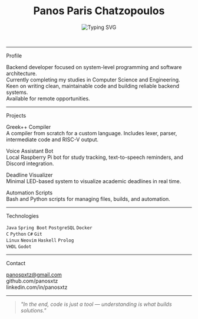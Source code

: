<h1 align="center">Panos Paris Chatzopoulos</h1>
<p align="center">
  <img src="https://readme-typing-svg.demolab.com?font=Fira+Code&size=22&duration=4000&pause=1000&center=true&vCenter=true&color=0DADF7&multiline=true&width=600&lines=Computer+Science+and+Engineering+·+University+of+Ioannina" alt="Typing SVG" />
</p>
<br>

---

Profile

Backend developer focused on system-level programming and software architecture.  
Currently completing my studies in Computer Science and Engineering.  
Keen on writing clean, maintainable code and building reliable backend systems.  
Available for remote opportunities.

---

Projects

Greek++ Compiler  
A compiler from scratch for a custom language. Includes lexer, parser, intermediate code and RISC-V output.

Voice Assistant Bot  
Local Raspberry Pi bot for study tracking, text-to-speech reminders, and Discord integration.

Deadline Visualizer  
Minimal LED-based system to visualize academic deadlines in real time.

Automation Scripts  
Bash and Python scripts for managing files, builds, and automation.

---

Technologies

`Java`    `Spring Boot`    `PostgreSQL`    `Docker`  
`C`       `Python`         `C#`            `Git`  
`Linux`   `Neovim`         `Haskell`       `Prolog`  
`VHDL`    `Godot`

---

Contact

panospxtz@gmail.com  
github.com/panosxtz  
linkedin.com/in/panosxtz


---

> *"In the end, code is just a tool — understanding is what builds solutions."*
